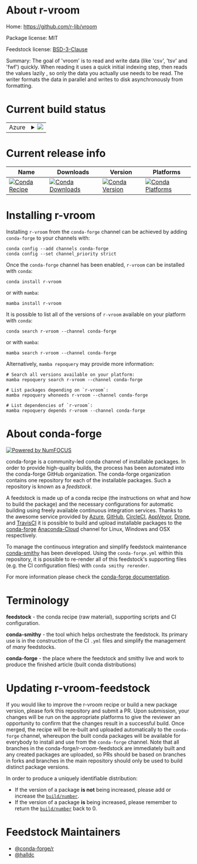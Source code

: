 About r-vroom
=============

Home: https://github.com/r-lib/vroom

Package license: MIT

Feedstock license: [BSD-3-Clause](https://github.com/conda-forge/r-vroom-feedstock/blob/main/LICENSE.txt)

Summary: The goal of 'vroom' is to read and write data (like 'csv', 'tsv' and 'fwf') quickly. When reading it uses a quick initial indexing step, then reads the values lazily , so only the data you actually use needs to be read.  The writer formats the data in parallel and writes to disk asynchronously from formatting.

Current build status
====================


<table>
    
  <tr>
    <td>Azure</td>
    <td>
      <details>
        <summary>
          <a href="https://dev.azure.com/conda-forge/feedstock-builds/_build/latest?definitionId=6982&branchName=main">
            <img src="https://dev.azure.com/conda-forge/feedstock-builds/_apis/build/status/r-vroom-feedstock?branchName=main">
          </a>
        </summary>
        <table>
          <thead><tr><th>Variant</th><th>Status</th></tr></thead>
          <tbody><tr>
              <td>linux_64_r_base4.1</td>
              <td>
                <a href="https://dev.azure.com/conda-forge/feedstock-builds/_build/latest?definitionId=6982&branchName=main">
                  <img src="https://dev.azure.com/conda-forge/feedstock-builds/_apis/build/status/r-vroom-feedstock?branchName=main&jobName=linux&configuration=linux_64_r_base4.1" alt="variant">
                </a>
              </td>
            </tr><tr>
              <td>linux_64_r_base4.2</td>
              <td>
                <a href="https://dev.azure.com/conda-forge/feedstock-builds/_build/latest?definitionId=6982&branchName=main">
                  <img src="https://dev.azure.com/conda-forge/feedstock-builds/_apis/build/status/r-vroom-feedstock?branchName=main&jobName=linux&configuration=linux_64_r_base4.2" alt="variant">
                </a>
              </td>
            </tr><tr>
              <td>linux_aarch64_r_base4.1</td>
              <td>
                <a href="https://dev.azure.com/conda-forge/feedstock-builds/_build/latest?definitionId=6982&branchName=main">
                  <img src="https://dev.azure.com/conda-forge/feedstock-builds/_apis/build/status/r-vroom-feedstock?branchName=main&jobName=linux&configuration=linux_aarch64_r_base4.1" alt="variant">
                </a>
              </td>
            </tr><tr>
              <td>linux_aarch64_r_base4.2</td>
              <td>
                <a href="https://dev.azure.com/conda-forge/feedstock-builds/_build/latest?definitionId=6982&branchName=main">
                  <img src="https://dev.azure.com/conda-forge/feedstock-builds/_apis/build/status/r-vroom-feedstock?branchName=main&jobName=linux&configuration=linux_aarch64_r_base4.2" alt="variant">
                </a>
              </td>
            </tr><tr>
              <td>linux_ppc64le_r_base4.1</td>
              <td>
                <a href="https://dev.azure.com/conda-forge/feedstock-builds/_build/latest?definitionId=6982&branchName=main">
                  <img src="https://dev.azure.com/conda-forge/feedstock-builds/_apis/build/status/r-vroom-feedstock?branchName=main&jobName=linux&configuration=linux_ppc64le_r_base4.1" alt="variant">
                </a>
              </td>
            </tr><tr>
              <td>linux_ppc64le_r_base4.2</td>
              <td>
                <a href="https://dev.azure.com/conda-forge/feedstock-builds/_build/latest?definitionId=6982&branchName=main">
                  <img src="https://dev.azure.com/conda-forge/feedstock-builds/_apis/build/status/r-vroom-feedstock?branchName=main&jobName=linux&configuration=linux_ppc64le_r_base4.2" alt="variant">
                </a>
              </td>
            </tr><tr>
              <td>osx_64_r_base4.1</td>
              <td>
                <a href="https://dev.azure.com/conda-forge/feedstock-builds/_build/latest?definitionId=6982&branchName=main">
                  <img src="https://dev.azure.com/conda-forge/feedstock-builds/_apis/build/status/r-vroom-feedstock?branchName=main&jobName=osx&configuration=osx_64_r_base4.1" alt="variant">
                </a>
              </td>
            </tr><tr>
              <td>osx_64_r_base4.2</td>
              <td>
                <a href="https://dev.azure.com/conda-forge/feedstock-builds/_build/latest?definitionId=6982&branchName=main">
                  <img src="https://dev.azure.com/conda-forge/feedstock-builds/_apis/build/status/r-vroom-feedstock?branchName=main&jobName=osx&configuration=osx_64_r_base4.2" alt="variant">
                </a>
              </td>
            </tr><tr>
              <td>osx_arm64_r_base4.1</td>
              <td>
                <a href="https://dev.azure.com/conda-forge/feedstock-builds/_build/latest?definitionId=6982&branchName=main">
                  <img src="https://dev.azure.com/conda-forge/feedstock-builds/_apis/build/status/r-vroom-feedstock?branchName=main&jobName=osx&configuration=osx_arm64_r_base4.1" alt="variant">
                </a>
              </td>
            </tr><tr>
              <td>osx_arm64_r_base4.2</td>
              <td>
                <a href="https://dev.azure.com/conda-forge/feedstock-builds/_build/latest?definitionId=6982&branchName=main">
                  <img src="https://dev.azure.com/conda-forge/feedstock-builds/_apis/build/status/r-vroom-feedstock?branchName=main&jobName=osx&configuration=osx_arm64_r_base4.2" alt="variant">
                </a>
              </td>
            </tr><tr>
              <td>win_64</td>
              <td>
                <a href="https://dev.azure.com/conda-forge/feedstock-builds/_build/latest?definitionId=6982&branchName=main">
                  <img src="https://dev.azure.com/conda-forge/feedstock-builds/_apis/build/status/r-vroom-feedstock?branchName=main&jobName=win&configuration=win_64_" alt="variant">
                </a>
              </td>
            </tr>
          </tbody>
        </table>
      </details>
    </td>
  </tr>
</table>

Current release info
====================

| Name | Downloads | Version | Platforms |
| --- | --- | --- | --- |
| [![Conda Recipe](https://img.shields.io/badge/recipe-r--vroom-green.svg)](https://anaconda.org/conda-forge/r-vroom) | [![Conda Downloads](https://img.shields.io/conda/dn/conda-forge/r-vroom.svg)](https://anaconda.org/conda-forge/r-vroom) | [![Conda Version](https://img.shields.io/conda/vn/conda-forge/r-vroom.svg)](https://anaconda.org/conda-forge/r-vroom) | [![Conda Platforms](https://img.shields.io/conda/pn/conda-forge/r-vroom.svg)](https://anaconda.org/conda-forge/r-vroom) |

Installing r-vroom
==================

Installing `r-vroom` from the `conda-forge` channel can be achieved by adding `conda-forge` to your channels with:

```
conda config --add channels conda-forge
conda config --set channel_priority strict
```

Once the `conda-forge` channel has been enabled, `r-vroom` can be installed with `conda`:

```
conda install r-vroom
```

or with `mamba`:

```
mamba install r-vroom
```

It is possible to list all of the versions of `r-vroom` available on your platform with `conda`:

```
conda search r-vroom --channel conda-forge
```

or with `mamba`:

```
mamba search r-vroom --channel conda-forge
```

Alternatively, `mamba repoquery` may provide more information:

```
# Search all versions available on your platform:
mamba repoquery search r-vroom --channel conda-forge

# List packages depending on `r-vroom`:
mamba repoquery whoneeds r-vroom --channel conda-forge

# List dependencies of `r-vroom`:
mamba repoquery depends r-vroom --channel conda-forge
```


About conda-forge
=================

[![Powered by
NumFOCUS](https://img.shields.io/badge/powered%20by-NumFOCUS-orange.svg?style=flat&colorA=E1523D&colorB=007D8A)](https://numfocus.org)

conda-forge is a community-led conda channel of installable packages.
In order to provide high-quality builds, the process has been automated into the
conda-forge GitHub organization. The conda-forge organization contains one repository
for each of the installable packages. Such a repository is known as a *feedstock*.

A feedstock is made up of a conda recipe (the instructions on what and how to build
the package) and the necessary configurations for automatic building using freely
available continuous integration services. Thanks to the awesome service provided by
[Azure](https://azure.microsoft.com/en-us/services/devops/), [GitHub](https://github.com/),
[CircleCI](https://circleci.com/), [AppVeyor](https://www.appveyor.com/),
[Drone](https://cloud.drone.io/welcome), and [TravisCI](https://travis-ci.com/)
it is possible to build and upload installable packages to the
[conda-forge](https://anaconda.org/conda-forge) [Anaconda-Cloud](https://anaconda.org/)
channel for Linux, Windows and OSX respectively.

To manage the continuous integration and simplify feedstock maintenance
[conda-smithy](https://github.com/conda-forge/conda-smithy) has been developed.
Using the ``conda-forge.yml`` within this repository, it is possible to re-render all of
this feedstock's supporting files (e.g. the CI configuration files) with ``conda smithy rerender``.

For more information please check the [conda-forge documentation](https://conda-forge.org/docs/).

Terminology
===========

**feedstock** - the conda recipe (raw material), supporting scripts and CI configuration.

**conda-smithy** - the tool which helps orchestrate the feedstock.
                   Its primary use is in the construction of the CI ``.yml`` files
                   and simplify the management of *many* feedstocks.

**conda-forge** - the place where the feedstock and smithy live and work to
                  produce the finished article (built conda distributions)


Updating r-vroom-feedstock
==========================

If you would like to improve the r-vroom recipe or build a new
package version, please fork this repository and submit a PR. Upon submission,
your changes will be run on the appropriate platforms to give the reviewer an
opportunity to confirm that the changes result in a successful build. Once
merged, the recipe will be re-built and uploaded automatically to the
`conda-forge` channel, whereupon the built conda packages will be available for
everybody to install and use from the `conda-forge` channel.
Note that all branches in the conda-forge/r-vroom-feedstock are
immediately built and any created packages are uploaded, so PRs should be based
on branches in forks and branches in the main repository should only be used to
build distinct package versions.

In order to produce a uniquely identifiable distribution:
 * If the version of a package **is not** being increased, please add or increase
   the [``build/number``](https://docs.conda.io/projects/conda-build/en/latest/resources/define-metadata.html#build-number-and-string).
 * If the version of a package **is** being increased, please remember to return
   the [``build/number``](https://docs.conda.io/projects/conda-build/en/latest/resources/define-metadata.html#build-number-and-string)
   back to 0.

Feedstock Maintainers
=====================

* [@conda-forge/r](https://github.com/conda-forge/r/)
* [@halldc](https://github.com/halldc/)

